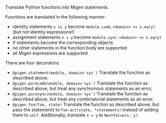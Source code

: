Translate Python functions into Migen statements.

Functions are translated in the following manner:
* identity statements `x is y` become `module.comb.<domain> += x.eq(y)` (but not identity expressions!)
* assignment statements `x = y` become `module.sync.<domain> += x.eq(y)`
* if statements become the corresponding objects
* no other statements in the function body are supported
* all Migen expressions are supported

There are four decorators:
* `@pigen.statement(module, domain='sys')`
    Translate the function as described above.
* `@pigen.purecomb(module, domain='sys')`
    Translate the function as described above, but treat any synchronous statements as an error,
* `@pigen.puresync(module, domain='sys')`
    Translate the function as described above, but treat any combinatorial statements as an error.
* `@pigen.fsm(fsm, state)`
    Translate the function as described above, but pass the statements to `fsm.act(state, *statements)` instead of adding them to `self`. Additionally, translate `x = y` to `NextValue(x, y)`.
